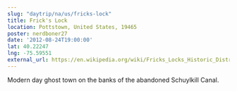 ```yaml
---
slug: "daytrip/na/us/fricks-lock"
title: Frick's Lock
location: Pottstown, United States, 19465
poster: nerdboner27
date: '2012-08-24T19:00:00'
lat: 40.22247
lng: -75.59551
external_url: https://en.wikipedia.org/wiki/Fricks_Locks_Historic_District
---
```


Modern day ghost town on the banks of the abandoned Schuylkill Canal.
